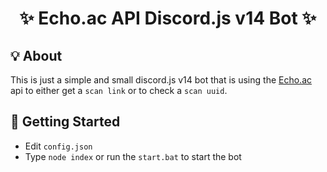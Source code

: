 <h1 align="center"> ✨ Echo.ac API Discord.js v14 Bot ✨ </h1>

## 💡 **About**

This is just a simple and small discord.js v14 bot that is using the [Echo.ac](https://echo.ac/) api to either get a `scan link` or to check a `scan uuid`.

## 🚀 **Getting Started**

- Edit `config.json`
- Type `node index` or run the `start.bat` to start the bot
